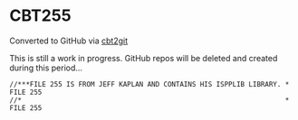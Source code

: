 # CBT255
Converted to GitHub via [cbt2git](https://github.com/wizardofzos/cbt2git)

This is still a work in progress. GitHub repos will be deleted and created during this period...

```
//***FILE 255 IS FROM JEFF KAPLAN AND CONTAINS HIS ISPPLIB LIBRARY. *   FILE 255
//*                                                                 *   FILE 255
```
